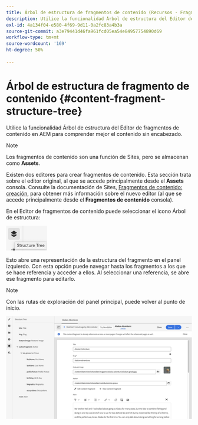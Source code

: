 ```yaml
---
title: Árbol de estructura de fragmentos de contenido (Recursos - Fragmentos de contenido)
description: Utilice la funcionalidad Árbol de estructura del Editor de fragmentos de contenido en AEM para comprender mejor el contenido sin encabezado.
exl-id: 4a134f04-e580-4f69-9d11-0a2fc83a4b3a
source-git-commit: a3e79441d46fa961fcd05ea54e84957754890d69
workflow-type: tm+mt
source-wordcount: '169'
ht-degree: 50%

---
```


# Árbol de estructura de fragmento de contenido {#content-fragment-structure-tree}

Utilice la funcionalidad Árbol de estructura del Editor de fragmentos de contenido en AEM para comprender mejor el contenido sin encabezado.

>[!NOTE]
>
>Los fragmentos de contenido son una función de Sites, pero se almacenan como **Assets**.
>
>Existen dos editores para crear fragmentos de contenido. Esta sección trata sobre el editor original, al que se accede principalmente desde el **Assets** consola. Consulte la documentación de Sites, [Fragmentos de contenido: creación](/help/sites-cloud/administering/content-fragments/authoring.md), para obtener más información sobre el nuevo editor (al que se accede principalmente desde el **Fragmentos de contenido** consola).

En el Editor de fragmentos de contenido puede seleccionar el icono Árbol de estructura:

![Árbol de estructura de fragmentos de contenido en el panel lateral](assets/cfm-structuretree-01.png)

Esto abre una representación de la estructura del fragmento en el panel izquierdo. Con esta opción puede navegar hasta los fragmentos a los que se hace referencia y acceder a ellos. Al seleccionar una referencia, se abre ese fragmento para editarlo.

>[!NOTE]
>
>Con las rutas de exploración del panel principal, puede volver al punto de inicio.

![Ejemplo de árbol de estructura de fragmentos de contenido](assets/cfm-structuretree-02.png)
